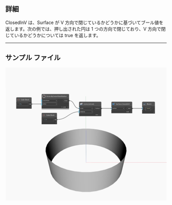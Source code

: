 ## 詳細
ClosedInV は、Surface が V 方向で閉じているかどうかに基づいてブール値を返します。次の例では、押し出された円は 1 つの方向で閉じており、V 方向で閉じているかどうかについては true を返します。
___
## サンプル ファイル

![ClosedInV](./Autodesk.DesignScript.Geometry.Surface.ClosedInV_img.jpg)

